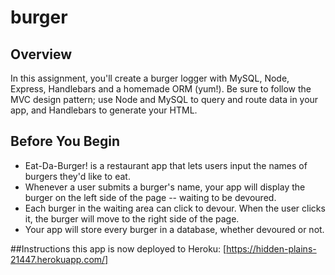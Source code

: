 # burger
## Overview
In this assignment, you'll create a burger logger with MySQL, Node, Express, Handlebars and a homemade ORM (yum!). Be sure to follow the MVC design pattern; use Node and MySQL to query and route data in your app, and Handlebars to generate your HTML.

## Before You Begin
- Eat-Da-Burger! is a restaurant app that lets users input the names of burgers they'd like to eat.
- Whenever a user submits a burger's name, your app will display the burger on the left side of the page -- waiting to be devoured.
- Each burger in the waiting area can click to devour. When the user clicks it, the burger will move to the right side of the page.
- Your app will store every burger in a database, whether devoured or not.

##Instructions
this app is now deployed to Heroku: [https://hidden-plains-21447.herokuapp.com/]
